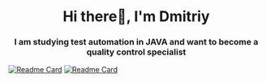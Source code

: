 <h1 align="center">Hi there👋, I'm Dmitriy</h1>
<h3 align="center">I am studying test automation in JAVA and want to become a quality control specialist</h3>

[![Readme Card](https://github-readme-stats.vercel.app/api/pin/?username=dimyalt&repo=Sprint_8)](https://github.com/dimyalt/Diplom_3)
[![Readme Card](https://github-readme-stats.vercel.app/api/pin/?username=dimyalt&repo=Sprint_8)](https://github.com/dimyalt/Diplom_2)
<!--
**dimyalt/dimyalt** is a ✨ _special_ ✨ repository because its `README.md` (this file) appears on your GitHub profile.

Here are some ideas to get you started:

- 🔭 I’m currently working on ...
- 🌱 I’m currently learning ...
- 👯 I’m looking to collaborate on ...
- 🤔 I’m looking for help with ...
- 💬 Ask me about ...
- 📫 How to reach me: ...
- 😄 Pronouns: ...
- ⚡ Fun fact: ...
-->
